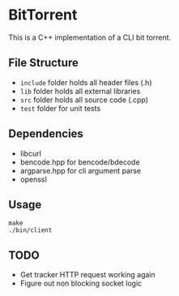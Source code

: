 # BitTorrent
This is a C++ implementation of a CLI bit torrent. 

## File Structure
- ```include``` folder holds all header files (.h)
- ```lib``` folder holds all external libraries
- ```src``` folder holds all source code (.cpp)
- ```test``` folder for unit tests

## Dependencies
- libcurl
- bencode.hpp for bencode/bdecode
- argparse.hpp for cli argument parse
- openssl

## Usage 
```
make 
./bin/client
```

## TODO 
- Get tracker HTTP request working again 
- Figure out non blocking socket logic